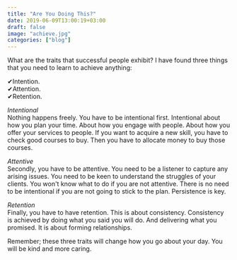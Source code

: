 ```yaml
---
title: "Are You Doing This?"
date: 2019-06-09T13:00:19+03:00
draft: false
image: "achieve.jpg"
categories: ["blog"]
---
```


What are the traits that successful people exhibit? I have found three things that you need to learn to achieve anything: <!--more-->

✔Intention.<br>
✔Attention. <br>
✔Retention. <br>

<i>Intentional</i><br>
Nothing happens freely. You have to be intentional first. Intentional about how you plan your time. About how you engage with people. About how you offer your services to people. If you want to acquire a new skill, you have to check good courses to buy. Then you have to allocate money to buy those courses.

<i>Attentive</i><br>
Secondly, you have to be attentive. You need to be a listener to capture any arising issues. You need to be keen to understand the struggles of your clients. You won't know what to do if you are not attentive. There is no need to be intentional if you are not going to stick to the plan. Persistence is key. 

<i>Retention</i><br>
Finally, you have to have retention. This is about consistency. Consistency is achieved by doing what you said you will do. And delivering what you promised. It is about forming relationships. 

Remember; these three traits will change how you go about your day. You will be kind and more caring. 

